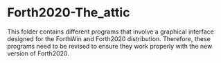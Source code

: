 # Forth2020-The_attic
 
This folder contains different programs that involve a graphical interface designed for the ForthWin and Forth2020 distribution. Therefore, these programs need to be revised to ensure they work properly with the new version of Forth2020.
